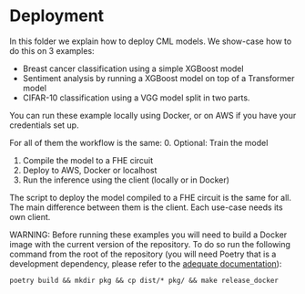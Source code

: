 # Deployment

In this folder we explain how to deploy CML models.
We show-case how to do this on 3 examples:

- Breast cancer classification using a simple XGBoost model
- Sentiment analysis by running a XGBoost model on top of a Transformer model
- CIFAR-10 classification using a VGG model split in two parts.

You can run these example locally using Docker, or on AWS if you have your credentials set up.

For all of them the workflow is the same:
0\. Optional: Train the model

1. Compile the model to a FHE circuit
1. Deploy to AWS, Docker or localhost
1. Run the inference using the client (locally or in Docker)

The script to deploy the model compiled to a FHE circuit is the same for all. The main difference between them is the client. Each use-case needs its own client.

<!-- 
Needed while 1.x Docker image hasn't been released yet
FIXME: https://github.com/zama-ai/concrete-ml-internal/issues/3231
-->

WARNING: Before running these examples you will need to build a Docker image with the current version of the repository.
To do so run the following command from the root of the repository (you will need Poetry that is a development dependency, please refer to the [adequate documentation](../../docs/developer-guide/project_setup.md)):

```
poetry build && mkdir pkg && cp dist/* pkg/ && make release_docker
```
